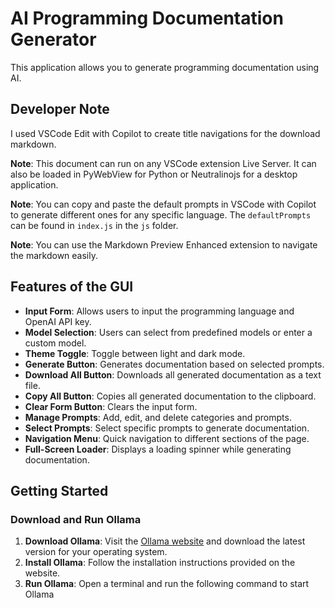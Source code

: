 # AI Programming Documentation Generator

This application allows you to generate programming documentation using AI.

## Developer Note

I used VSCode Edit with Copilot to create title navigations for the download markdown.

**Note**: This document can run on any VSCode extension Live Server. It can also be loaded in PyWebView for Python or Neutralinojs for a desktop application.

**Note**: You can copy and paste the default prompts in VSCode with Copilot to generate different ones for any specific language. The `defaultPrompts` can be found in `index.js` in the `js` folder.

**Note**: You can use the Markdown Preview Enhanced extension to navigate the markdown easily.

## Features of the GUI

- **Input Form**: Allows users to input the programming language and OpenAI API key.
- **Model Selection**: Users can select from predefined models or enter a custom model.
- **Theme Toggle**: Toggle between light and dark mode.
- **Generate Button**: Generates documentation based on selected prompts.
- **Download All Button**: Downloads all generated documentation as a text file.
- **Copy All Button**: Copies all generated documentation to the clipboard.
- **Clear Form Button**: Clears the input form.
- **Manage Prompts**: Add, edit, and delete categories and prompts.
- **Select Prompts**: Select specific prompts to generate documentation.
- **Navigation Menu**: Quick navigation to different sections of the page.
- **Full-Screen Loader**: Displays a loading spinner while generating documentation.

## Getting Started

### Download and Run Ollama

1. **Download Ollama**: Visit the [Ollama website](https://ollama.com) and download the latest version for your operating system.
2. **Install Ollama**: Follow the installation instructions provided on the website.
3. **Run Ollama**: Open a terminal and run the following command to start Ollama